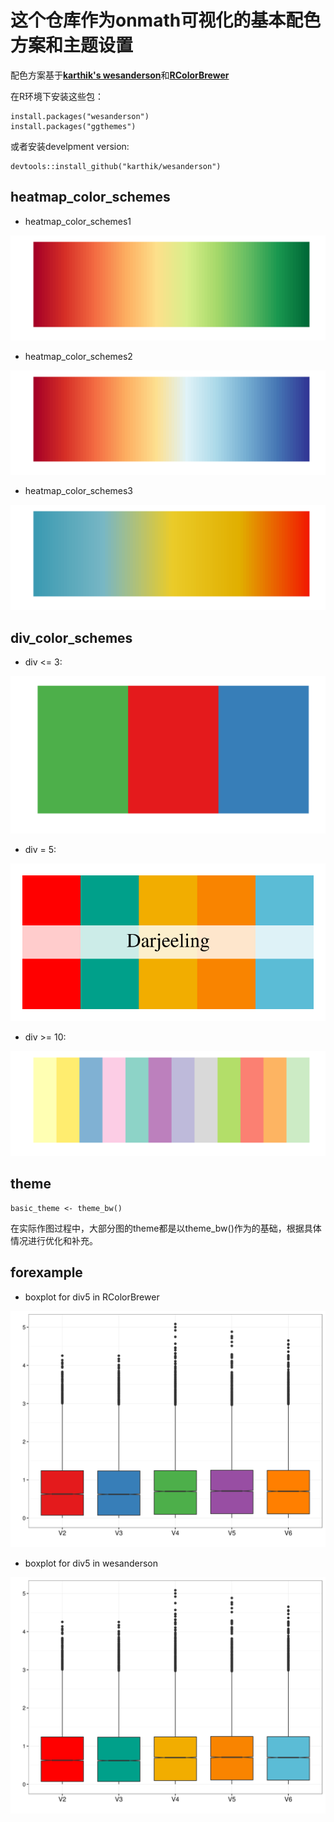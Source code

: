 # 这个仓库作为onmath可视化的基本配色方案和主题设置

配色方案基于[**karthik's wesanderson**](https://github.com/karthik/wesanderson)和[**RColorBrewer**](https://github.com/cran/RColorBrewer)

在R环境下安装这些包：
```
install.packages("wesanderson")
install.packages("ggthemes")
```
或者安装develpment version:
```
devtools::install_github("karthik/wesanderson")
```
## heatmap_color_schemes
- heatmap_color_schemes1

![image](./figure/heatmap_color_schemes1.png)

- heatmap_color_schemes2

![image](./figure/heatmap_color_schemes2.png)

- heatmap_color_schemes3

![image](./figure/heatmap_color_schemes3.png)
## div_color_schemes
- div <= 3:

![image](./figure/div3.png)

- div = 5:

![image](./figure/div5.png)

- div >= 10:

![image](./figure/div10.png)

## theme
```
basic_theme <- theme_bw()
```
在实际作图过程中，大部分图的theme都是以theme_bw()作为的基础，根据具体情况进行优化和补充。
## forexample
- boxplot for div5 in RColorBrewer

![image](./figure/demo_boxplot_color_brewer_set1.png)

- boxplot for div5 in wesanderson

![image](./figure/demo_boxplot_color_wes_palette.png)

